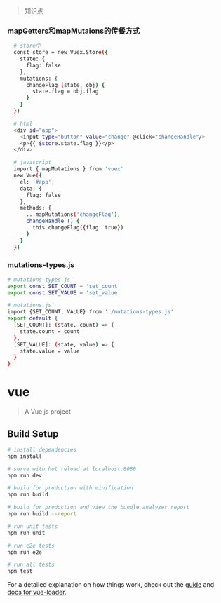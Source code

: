 > 知识点
### mapGetters和mapMutaions的传餐方式
```bash
  # store中
  const store = new Vuex.Store({
    state: {
      flag: false
    },
    mutations: {
      changeFlag (state, obj) {
        state.flag = obj.flag
      }
    }
  })

  # html
  <div id="app">
    <input type="button" value="change" @click="changeHandle"/>
    <p>{{ $store.state.flag }}</p>
  </div>

  # javascript
  import { mapMutations } from 'vuex'
  new Vue({
    el: '#app',
    data: {
      flag: false
    },
    methods: {
      ...mapMutations('changeFlag'),
      changeHandle () {
        this.changeFlag({flag: true})
      }
    }
  })
```

### mutations-types.js
```bash
# mutations-types.js
export const SET_COUNT = 'set_count'
export const SET_VALUE = 'set_value'

# mutations.js`
import {SET_COUNT, VALUE} from './mutations-types.js'
export default {
  [SET_COUNT]: (state, count) => {
    state.count = count
  },
  [SET_VALUE]: (state, value) => {
    state.value = value
  }
}
```

# vue

> A Vue.js project

## Build Setup

``` bash
# install dependencies
npm install

# serve with hot reload at localhost:8080
npm run dev

# build for production with minification
npm run build

# build for production and view the bundle analyzer report
npm run build --report

# run unit tests
npm run unit

# run e2e tests
npm run e2e

# run all tests
npm test
```

For a detailed explanation on how things work, check out the [guide](http://vuejs-templates.github.io/webpack/) and [docs for vue-loader](http://vuejs.github.io/vue-loader).
